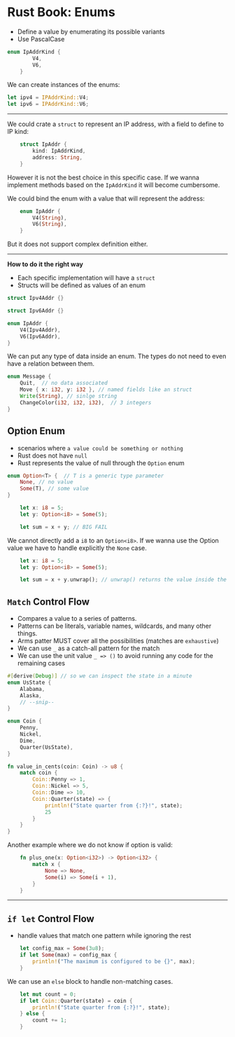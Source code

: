 # Rust Book: Enums

- Define a value by enumerating its possible variants
- Use PascalCase 

```rust
enum IpAddrKind {
        V4,
        V6,
    }
```

We can create instances of the enums:

```rust
let ipv4 = IPAddrKind::V4;
let ipv6 = IPAddrKind::V6;
```

----

We could crate a `struct` to represent an IP address, with a field to define to IP kind:

```rust
    struct IpAddr {
        kind: IpAddrKind,
        address: String,
    }
```

However it is not the best choice in this specific case.
If we wanna implement methods based on the `IpAddrKind` it will become cumbersome.

We could bind the enum with a value that will represent the address:

```rust
    enum IpAddr {
        V4(String),
        V6(String),
    }
```

But it does not support complex definition either.

----

**How to do it the right way**
- Each specific implementation will have a `struct`
- Structs will be defined as values of an enum

```rust
struct Ipv4Addr {}

struct Ipv6Addr {}

enum IpAddr {
    V4(Ipv4Addr),
    V6(Ipv6Addr),
}
```

We can put any type of data inside an enum.
The types do not need to even have a relation between them.

```rust
enum Message {
    Quit,  // no data associated
    Move { x: i32, y: i32 }, // named fields like an struct
    Write(String), // sinlge string
    ChangeColor(i32, i32, i32),  // 3 integers
}
```

## Option Enum

- scenarios where `a value could be something or nothing`
- Rust does not have `null`
- Rust represents the value of null through the `Option` enum

```rust
enum Option<T> {  // T is a generic type parameter
    None, // no value
    Some(T), // some value
}
```

```rust
    let x: i8 = 5;
    let y: Option<i8> = Some(5);

    let sum = x + y; // BIG FAIL
```

We cannot directly add a `i8` to an `Option<i8>`.
If we wanna use the Option value we have to handle explicitly the `None` case.

```rust
    let x: i8 = 5;
    let y: Option<i8> = Some(5);

    let sum = x + y.unwrap(); // unwrap() returns the value inside the Some variant
```

## `Match` Control Flow

- Compares a value to a series of patterns.
- Patterns can be literals, variable names, wildcards, and many other things.
- Arms patter MUST cover all the possibilities (matches are `exhaustive`)
- We can use `_` as a catch-all pattern for the match
- We can use the unit value `_ => ()` to avoid running any code for the remaining cases

```rust
#[derive(Debug)] // so we can inspect the state in a minute
enum UsState {
    Alabama,
    Alaska,
    // --snip--
}

enum Coin {
    Penny,
    Nickel,
    Dime,
    Quarter(UsState),
}

fn value_in_cents(coin: Coin) -> u8 {
    match coin {
        Coin::Penny => 1,
        Coin::Nickel => 5,
        Coin::Dime => 10,
        Coin::Quarter(state) => {
            println!("State quarter from {:?}!", state);
            25
        }
    }
}
```

Another example where we do not know if option is valid:

```rust
    fn plus_one(x: Option<i32>) -> Option<i32> {
        match x {
            None => None,
            Some(i) => Some(i + 1),
        }
    }
```

----

## `if let` Control Flow

- handle values that match one pattern while ignoring the rest

```rust
    let config_max = Some(3u8);
    if let Some(max) = config_max {
        println!("The maximum is configured to be {}", max);
    }
```

We can use an `else` block to handle non-matching cases.

```rust
    let mut count = 0;
    if let Coin::Quarter(state) = coin {
        println!("State quarter from {:?}!", state);
    } else {
        count += 1;
    }
```

